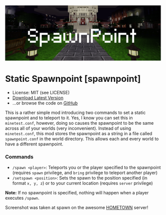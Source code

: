 ![Screenshot](screenshot.png)

Static Spawnpoint [spawnpoint]
================================
* License: MIT (see LICENSE)
* [Download Latest Version](https://github.com/octacian/spawnpoint/archive/master.zip)
* ...or browse the code on [GitHub](https://github.com/octacian/spawnpoint)

This is a rather simple mod introducing two commands to set a static spawnpoint and to teleport to it. Yes, I know you can set this in `minetest.conf`, however, doing so causes the spawnpoint to be the same across all of your worlds (very inconvenient). Instead of using `minetest.conf`, this mod stores the spawnpoint as a string in a file called `spawnpoint.conf` in the world directory. This allows each and every world to have a different spawnpoint.

### Commands
- `/spawn <player>`: Teleports you or the player specified to the spawnpoint (requires `spawn` privilege, and `bring` privilege to teleport another player)
- `/setspawn <position>`: Sets the spawn to the position specified (in format `x, y, z`) or to your current location (requires `server` privilege)

__Note:__ If no spawnpoint is specified, nothing will happen when a player executes `/spawn`.

Screenshot was taken at spawn on the awesome [HOMETOWN](https://forum.minetest.net/viewtopic.php?f=10&t=16699) server!